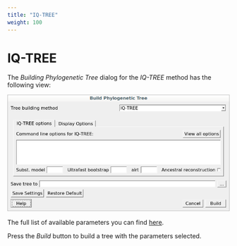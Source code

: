 ```yaml
---
title: "IQ-TREE"
weight: 100
---
```



# IQ-TREE

The _Building Phylogenetic Tree_ dialog for the _IQ-TREE_ method has the following view:


![](/images/74809348/76709932.png)

The full list of available parameters you can find [here](http://www.iqtree.org/doc/Command-Reference).

Press the _Build_ button to build a tree with the parameters selected.
